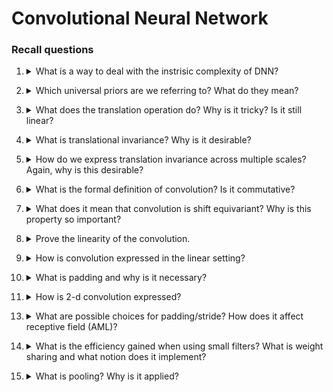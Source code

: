 # Convolutional Neural Network

### Recall questions

1. <details markdown=1><summary markdown="span"> What is a way to deal with the instrisic complexity of DNN?  </summary>
    
    \
    We can look for ==universal priors== that ==are task indipendent==.

</details>

2. <details markdown=1><summary markdown="span"> Which universal priors are we referring to? What do they mean?</summary>
    
    \
    Universal priors:
    - ==structural priors==: i.e. the structure of a protein;
    - ==self similiarity== across the domain: i.e. two halves of an object;
    - ==translation invariance==: invariance w.r.t to the position in the image.

</details>

3. <details markdown=1><summary markdown="span"> What does the translation operation do? Why is it tricky? Is it still linear? </summary>
    
    \
    The operator is defined as $T_v \ f(x) = f(x-v)$. We say it's "tricky" because ==the operator does not really moves the point: it just returns the location of the point in the original location==. \
    As a matter of fact, it is ==applied to the function itself and its linear w.r.t. to the function==.
    

</details>

4. <details markdown=1><summary markdown="span"> What is translational invariance? Why is it desirable? </summary>
    
    \
    We define it as: $C(T_v \ f) = C(f) \ \forall f,T_v$. In other words, ==we say that the classification for an object is the same wether it's translated from its original position or not==. \
    Note that ==this is not the only type of invariance==.


</details>

5. <details markdown=1><summary markdown="span"> How do we express translation invariance across multiple scales? Again, why is this desirable? </summary>
    
    \
    We define it as $z(T_v \ p) = z(p) \ \forall p, T_v$. \
    This is desirable ==because data is often composed of hierarchical, local, shift-invariant patterns== and ==CNNs exploit this fact as a prior==.

</details>


6. <details markdown=1><summary markdown="span"> What is the formal definition of convolution? Is it commutative? </summary>
    
    \
    ![](../../../static/DEEP/cnn1.png) \
    Yes, we can prove the convolution is commutative:
    ![](../../../static/DEEP/cnn2.png)
    

</details>

7. <details markdown=1><summary markdown="span"> What does it mean that convolution is shift equivariant? Why is this property so important? </summary>
    
    \
    A convolution is ==shift equivariant if $f(x-x_0) \star g(x) = (f \star g) (x - x_0)$==. \
    It is really important because ==equivariance is a defining property of convolutions, and any linear operator that is shift equivariant is a convolution==.

</details>

8. <details markdown=1><summary markdown="span"> Prove the linearity of the convolution. </summary>
    
    \
    ![](../../../static/DEEP/cnn3.png)
    

</details>

9. <details markdown=1><summary markdown="span"> How is convolution expressed in the linear setting? </summary>
    
    \
    We can express it as $(f \star g)[n] = \sum_{k = - \infty}^{\infty} f[k]g[n-k]$. Note that since we are in the discrete setting, we have a summation and no longer an integral.

</details>

10. <details markdown=1><summary markdown="span"> What is padding and why is it necessary? </summary>
    
    \
    In order for all the shift of the convolution to be well defined.

</details>

11. <details markdown=1><summary markdown="span"> How is 2-d convolution expressed? </summary>
    
    \
    We can express it as $(f \star g)[m,n] = \sum_k \sum_l f[k,l]g[m-k, n-l]$
    

</details>

13. <details markdown=1><summary markdown="span"> What are possible choices for padding/stride?  How does it affect receptive field (AML)?  </summary>
    
    \
    While there can be multiple choices, we can for instance do:
    - no padding
    - full zero padding 
    - arbitrary zero padding and stride
    - and so on...

	==From [[../Advanced Machine Learning/Advanced Machine Learning]]: more stride increases receptive field==

</details>

14. <details markdown=1><summary markdown="span"> What is the efficiency gained when using small filters? What is weight sharing and what notion does it implement? </summary>
    
    \
    We now have ==only $O(1)$ parameters per filter==, which is a huge gain compared to MLP. This filter weights are applied across the whole image (weight sharing), and this ==implments the notions of self-similarity and shift-equivariance==.


</details>

15. <details markdown=1><summary markdown="span"> What is pooling?  Why is it applied?</summary>
    
    \
    Pooling ==allows to caputer complicated non local interaction==.
    In simpler terms, given the fact that we know that images have a hierarchical structure, we can progressively "abstract" the local details in favour of the global ones.

</details>

